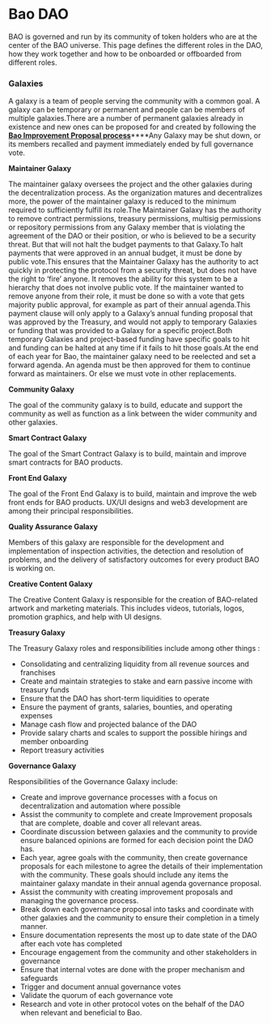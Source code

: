 # Bao DAO

BAO is governed and run by its community of token holders who are at the center of the BAO universe. This page defines the different roles in the DAO, how they work together and how to be onboarded or offboarded from different roles.

### Galaxies <a href="#galaxies" id="galaxies"></a>

A galaxy is a team of people serving the community with a common goal. A galaxy can be temporary or permanent and people can be members of multiple galaxies.There are a number of permanent galaxies already in existence and new ones can be proposed for and created by following the [**Bao Improvement Proposal process**](https://app.gitbook.com/o/-MTJ4xDKLK--xZtjL1Xt/s/-MKeUUjtIbB51HOE3x7I/\~/diff/\~/changes/wkpX0vjKFHo8ZSvsAPam/guides/turning-ideas-into-proposals)**​**Any Galaxy may be shut down, or its members recalled and payment immediately ended by full governance vote.

**Maintainer Galaxy**

The maintainer galaxy oversees the project and the other galaxies during the decentralization process. As the organization matures and decentralizes more, the power of the maintainer galaxy is reduced to the minimum required to sufficiently fulfill its role.The Maintainer Galaxy has the authority to remove contract permissions, treasury permissions, multisig permissions or repository permissions from any Galaxy member that is violating the agreement of the DAO or their position, or who is believed to be a security threat. But that will not halt the budget payments to that Galaxy.To halt payments that were approved in an annual budget, it must be done by public vote.This ensures that the Maintainer Galaxy has the authority to act quickly in protecting the protocol from a security threat, but does not have the right to ‘fire’ anyone. It removes the ability for this system to be a hierarchy that does not involve public vote. If the maintainer wanted to remove anyone from their role, it must be done so with a vote that gets majority public approval, for example as part of their annual agenda.This payment clause will only apply to a Galaxy’s annual funding proposal that was approved by the Treasury, and would not apply to temporary Galaxies or funding that was provided to a Galaxy for a specific project.Both temporary Galaxies and project-based funding have specific goals to hit and funding can be halted at any time if it fails to hit those goals.At the end of each year for Bao, the maintainer galaxy need to be reelected and set a forward agenda. An agenda must be then approved for them to continue forward as maintainers. Or else we must vote in other replacements.

**Community Galaxy**

The goal of the community galaxy is to build, educate and support the community as well as function as a link between the wider community and other galaxies.

**Smart Contract Galaxy**

The goal of the Smart Contract Galaxy is to build, maintain and improve smart contracts for BAO products.

**Front End Galaxy**

The goal of the Front End Galaxy is to build, maintain and improve the web front ends for BAO products. UX/UI designs and web3 development are among their principal responsibilities.

**Quality Assurance Galaxy**

Members of this galaxy are responsible for the development and implementation of inspection activities, the detection and resolution of problems, and the delivery of satisfactory outcomes for every product BAO is working on.

**Creative Content Galaxy**&#x20;

The Creative Content Galaxy is responsible for the creation of BAO-related artwork and marketing materials. This includes videos, tutorials, logos, promotion graphics, and help with UI designs.

**Treasury Galaxy**&#x20;

The Treasury Galaxy roles and responsibilities include among other things :

* Consolidating and centralizing liquidity from all revenue sources and franchises
* Create and maintain strategies to stake and earn passive income with treasury funds
* Ensure that the DAO has short-term liquidities to operate
* Ensure the payment of grants, salaries, bounties, and operating expenses
* Manage cash flow and projected balance of the DAO
* Provide salary charts and scales to support the possible hirings and member onboarding
* Report treasury activities

**Governance Galaxy**&#x20;

Responsibilities of the Governance Galaxy include:

* Create and improve governance processes with a focus on decentralization and automation where possible
* Assist the community to complete and create Improvement proposals that are complete, doable and cover all relevant areas.
* Coordinate discussion between galaxies and the community to provide ensure balanced opinions are formed for each decision point the DAO has.
* Each year, agree goals with the community, then create governance proposals for each milestone to agree the details of their implementation with the community. These goals should include any items the maintainer galaxy mandate in their annual agenda governance proposal.
* Assist the community with creating improvement proposals and managing the governance process.
* Break down each governance proposal into tasks and coordinate with other galaxies and the community to ensure their completion in a timely manner.
* Ensure documentation represents the most up to date state of the DAO after each vote has completed
* Encourage engagement from the community and other stakeholders in governance
* Ensure that internal votes are done with the proper mechanism and safeguards
* Trigger and document annual governance votes
* Validate the quorum of each governance vote
* Research and vote in other protocol votes on the behalf of the DAO when relevant and beneficial to Bao.
